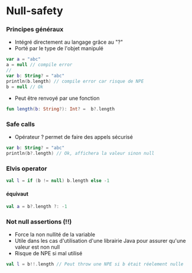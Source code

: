 # Null-safety


### Principes généraux

- Intégré directement au langage grâce au "?"
- Porté par le type de l'objet manipulé
```kotlin
var a = "abc"
a = null // compile error
//
var b: String? = "abc"
println(b.length) // compile error car risque de NPE
b = null // Ok
```
- Peut être renvoyé par une fonction
```kotlin
fun length(b: String?): Int? =  b?.length
```


### Safe calls

- Opérateur ? permet de faire des appels sécurisé

```kotlin
var b: String? = "abc"
println(b?.length) // Ok, affichera la valeur sinon null
```


### Elvis operator

```kotlin
val l = if (b != null) b.length else -1
```
#### équivaut 
```kotlin
val a = b?.length ?: -1

```


### Not null assertions (!!)
- Force la non nullité de la variable
- Utile dans les cas d'utilisation d'une librairie Java pour assurer qu'une valeur est non null
- Risque de NPE si mal utilisé

```kotlin
val l = b!!.length // Peut throw une NPE si b était réelement nulle
```
